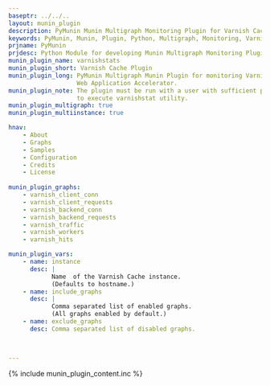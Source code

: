 ```yaml
---
baseptr: ../../..
layout: munin_plugin
description: PyMunin Munin Multigraph Monitoring Plugin for Varnish Cache in Python.
keywords: PyMunin, Munin, Plugin, Python, Multigraph, Monitoring, Varnish, Cache, Proxy, Reverse
prjname: PyMunin
prjdesc: Python Module for developing Munin Multigraph Monitoring Plugins
munin_plugin_name: varnishstats
munin_plugin_short: Varnish Cache Plugin
munin_plugin_long: PyMunin Multigraph Munin Plugin for monitoring Varnish Cache
                   Web Application Accelerator.
munin_plugin_note: The plugin must be run with a user with sufficient privileges
                   to execute varnishstat utility.
munin_plugin_multigraph: true
munin_plugin_multiinstance: true

hnav:
    - About
    - Graphs
    - Samples
    - Configuration
    - Credits
    - License
                   
munin_plugin_graphs:
    - varnish_client_conn
    - varnish_client_requests
    - varnish_backend_conn
    - varnish_backend_requests
    - varnish_traffic
    - varnish_workers
    - varnish_hits

munin_plugin_vars:
    - name: instance 
      desc: |
            Name  of the Varnish Cache instance.
            (Defaults to hostname.) 
    - name: include_graphs
      desc: |
            Comma separated list of enabled graphs.
            (All graphs enabled by default.)
    - name: exclude_graphs
      desc: Comma separated list of disabled graphs.


    
---
```


{% include munin_plugin_content.inc %}
